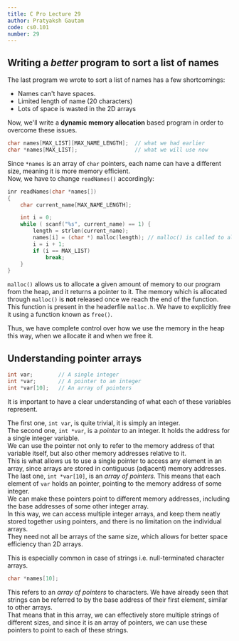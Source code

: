 ```yaml
---
title: C Pro Lecture 29
author: Pratyaksh Gautam
code: cs0.101
number: 29
---
```


## Writing a *better* program to sort a list of names

The last program we wrote to sort a list of names has a few shortcomings:
- Names can't have spaces.
- Limited length of name (20 characters)
- Lots of space is wasted in the 2D arrays

Now, we'll write a **dynamic memory allocation** based program in order to overcome these issues.

```c
char names[MAX_LIST][MAX_NAME_LENGTH];  // what we had earlier
char *names[MAX_LIST];                  // what we will use now
```

Since `*names` is an array of `char` pointers, each name can have a different size, meaning it is more memory efficient.  
Now, we have to change `readNames()` accordingly:
```c
inr readNames(char *names[])
{
    char current_name[MAX_NAME_LENGTH];

    int i = 0;
    while ( scanf("%s", current_name) == 1) {
        length = strlen(current_name);
        names[i] = (char *) malloc(length); // malloc() is called to allocate memory
        i = i + 1;
        if (i == MAX_LIST)
            break;
    }
}
```

`malloc()` allows us to allocate a given amount of memory to our program from the heap, and it returns a pointer to it.
The memory which is allocated through `malloc()` is **not** released once we reach the end of the function.
This function is present in the headerfile `malloc.h`.
We have to explicitly free it using a function known as `free()`.

Thus, we have complete control over how we use the memory in the heap this way, when we allocate it and when we free it.

## Understanding pointer arrays

```c
int var;        // A single integer
int *var;       // A pointer to an integer
int *var[10];   // An array of pointers
```

It is important to have a clear understanding of what each of these variables represent.  

The first one, `int var`, is quite trivial, it is simply an integer.  
The second one, `int *var`, is a *pointer* to an integer.
It holds the address for a single integer variable.  
We can use the pointer not only to refer to the memory address of that variable itself, but also other memory addresses relative to it.  
This is what allows us to use a single pointer to access any element in an array, since arrays are stored in contiguous (adjacent) memory addresses.  
The last one, `int *var[10]`, is an *array of pointers*.
This means that each element of `var` holds an pointer, pointing to the memory address of some integer.  
We can make these pointers point to different memory addresses, including the base addresses of some other integer array.  
In this way, we can access multiple integer arrays, and keep them neatly stored together using pointers, and there is no limitation on the individual arrays.  
They need not all be arrays of the same size, which allows for better space efficiency than 2D arrays.

This is especially common in case of strings i.e. null-terminated character arrays.
```c
char *names[10];
```
This refers to an *array of pointers* to characters. We have already seen that strings can be referred to by the base address of their first element, similar to other arrays.  
That means that in this array, we can effectively store multiple strings of different sizes, and since it is an array of pointers, we can use these pointers to point to each of these strings.
